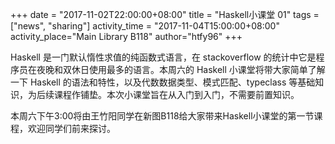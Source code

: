 +++
date = "2017-11-02T22:00:00+08:00"
title = "Haskell小课堂 01"
tags = ["news", "sharing"]
activity_time = "2017-11-04T15:00:00+08:00"
activity_place="Main Library B118"
author="htfy96"
+++

Haskell 是一门默认惰性求值的纯函数式语言，在 stackoverflow 的统计中它是程序员在夜晚和双休日使用最多的语言。本周六的 Haskell 小课堂将带大家简单了解一下 Haskell 的语法和特性，以及代数数据类型、模式匹配、typeclass 等基础知识，为后续课程作铺垫。本次小课堂旨在从入门到入门，不需要前置知识。

本周六下午3:00将由王竹阳同学在新图B118给大家带来Haskell小课堂的第一节课程，欢迎同学们前来探讨。


